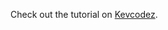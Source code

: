 Check out the tutorial on [Kevcodez](https://kevcodez.de/index.php/2018/08/test-coverage-in-kotlin-with-jacoco/).